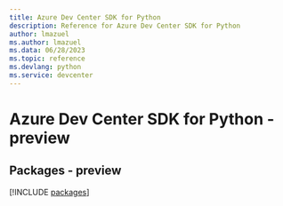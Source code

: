 ```yaml
---
title: Azure Dev Center SDK for Python
description: Reference for Azure Dev Center SDK for Python
author: lmazuel
ms.author: lmazuel
ms.data: 06/28/2023
ms.topic: reference
ms.devlang: python
ms.service: devcenter
---
```

# Azure Dev Center SDK for Python - preview
## Packages - preview
[!INCLUDE [packages](dev-center-index.md)]